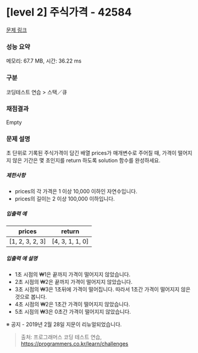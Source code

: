 # [level 2] 주식가격 - 42584 

[문제 링크](https://school.programmers.co.kr/learn/courses/30/lessons/42584?language=java) 

### 성능 요약

메모리: 67.7 MB, 시간: 36.22 ms

### 구분

코딩테스트 연습 > 스택／큐

### 채점결과

Empty

### 문제 설명

<p>초 단위로 기록된 주식가격이 담긴 배열 prices가 매개변수로 주어질 때, 가격이 떨어지지 않은 기간은 몇 초인지를 return 하도록 solution 함수를 완성하세요.</p>

<h5>제한사항</h5>

<ul>
<li>prices의 각 가격은 1 이상 10,000 이하인 자연수입니다.</li>
<li>prices의 길이는 2 이상 100,000 이하입니다.</li>
</ul>

<h5>입출력 예</h5>
<table class="table">
        <thead><tr>
<th>prices</th>
<th>return</th>
</tr>
</thead>
        <tbody><tr>
<td>[1, 2, 3, 2, 3]</td>
<td>[4, 3, 1, 1, 0]</td>
</tr>
</tbody>
      </table>
<h5>입출력 예 설명</h5>

<ul>
<li>1초 시점의 ₩1은 끝까지 가격이 떨어지지 않았습니다.</li>
<li>2초 시점의 ₩2은 끝까지 가격이 떨어지지 않았습니다.</li>
<li>3초 시점의 ₩3은 1초뒤에 가격이 떨어집니다. 따라서 1초간 가격이 떨어지지 않은 것으로 봅니다.</li>
<li>4초 시점의 ₩2은 1초간 가격이 떨어지지 않았습니다.</li>
<li>5초 시점의 ₩3은 0초간 가격이 떨어지지 않았습니다.</li>
</ul>

<p>※ 공지 - 2019년 2월 28일 지문이 리뉴얼되었습니다.</p>


> 출처: 프로그래머스 코딩 테스트 연습, https://programmers.co.kr/learn/challenges
